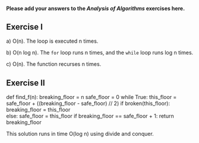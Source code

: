 #### Please add your answers to the ***Analysis of  Algorithms*** exercises here.

## Exercise I

a) O(n).
The loop is executed n times.


b) O(n log n).
The `for` loop runs n times, and the `while` loop runs log n times.


c) O(n).
The function recurses n times.

## Exercise II
def find_f(n):
  breaking_floor = n
  safe_floor = 0
  while True:
    this_floor = safe_floor + ((breaking_floor - safe_floor) // 2)
    if broken(this_floor):
      breaking_floor = this_floor      
    else:
      safe_floor = this_floor
      if breaking_floor == safe_floor + 1:
        return breaking_floor

This solution runs in time O(log n) using divide and conquer.
